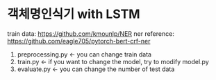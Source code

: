 # 객체명인식기 with LSTM

train data: https://github.com/kmounlp/NER
ner reference: https://github.com/eagle705/pytorch-bert-crf-ner

1. preprocessing.py <- you can change train data
2. train.py <- if you want to change the model, try to modify model.py
3. evaluate.py <- you can change the number of test data 

